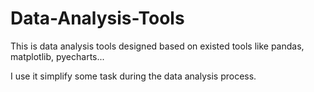 # Data-Analysis-Tools

This is data analysis tools designed based on existed tools like pandas, matplotlib, pyecharts...

I use it simplify some task during the data analysis process.
